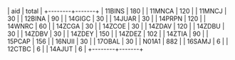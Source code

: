 | aid | total |
+--------+-------+
| 11BINS | 180 |
| 11MNCA | 120 |
| 11MNCJ | 30 |
| 12BINA | 90 |
| 14GIGC | 30 |
| 14JUAR | 30 |
| 14PRPN | 120 |
| 14WNRC | 60 |
| 14ZCGA | 30 |
| 14ZCOE | 30 |
| 14ZDAV | 120 |
| 14ZDBU | 30 |
| 14ZDBV | 30 |
| 14ZDEY | 150 |
| 14ZDEZ | 102 |
| 14ZTIA | 90 |
| 15PCAP | 156 |
| 16NUII | 30 |
| 17OBAL | 30 |
| N01A1 | 882 |
| 16SAMJ | 6 |
| 12CTBC | 6 |
| 14AJUT | 6 |
+--------+-------+
